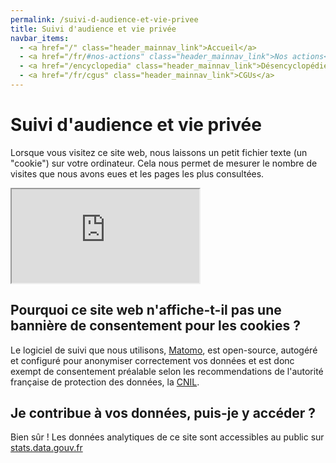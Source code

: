 ```yaml
---
permalink: /suivi-d-audience-et-vie-privee
title: Suivi d'audience et vie privée
navbar_items:
  - <a href="/" class="header_mainnav_link">Accueil</a>
  - <a href="/fr/#nos-actions" class="header_mainnav_link">Nos actions</a>
  - <a href="/encyclopedia" class="header_mainnav_link">Désencyclopédie</a>
  - <a href="/fr/cgus" class="header_mainnav_link">CGUs</a>
---
```


# Suivi d'audience et vie privée

Lorsque vous visitez ce site web, nous laissons un petit fichier texte (un "cookie") sur votre ordinateur. Cela nous permet de mesurer le nombre de visites que nous avons eues et les pages les plus consultées.
<iframe src="https://stats.data.gouv.fr/index.php?module=CoreAdminHome&action=optOut&language=en&backgroundColor=&fontColor=&fontSize=&fontFamily=helvetica%20neue"></iframe>

## Pourquoi ce site web n'affiche-t-il pas une bannière de consentement pour les cookies ?

Le logiciel de suivi que nous utilisons, <a href="https://www.matomo.org">Matomo</a>, est open-source, autogéré et configuré pour anonymiser correctement vos données et est donc exempt de consentement préalable selon les recommendations de l'autorité française de protection des données, la <a href="https://www.cnil.fr/fr/solutions-pour-la-mesure-daudience" hreflang="fr-FR"><abbr>CNIL</abbr></a>.

## Je contribue à vos données, puis-je y accéder ?

Bien sûr ! Les données analytiques de ce site sont accessibles au public sur <a href="https://stats.data.gouv.fr/index.php?module=CoreHome&action=index&idSite=89&period=range&date=previous30">stats.data.gouv.fr</a>